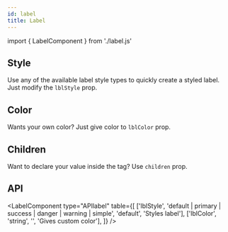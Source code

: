 ```yaml
---
id: label
title: Label
---
```


import { LabelComponent } from './label.js'

 ## Style

<p>Use any of the available label style types to quickly create a styled label. Just modify the <code>lblStyle</code> prop.</p>
<LabelComponent type="lblStyle" style={['Default', 'Primary', 'Success', 'Danger', 'Warning', 'Simple']} />

## Color

<p>Wants your own color? Just give color to <code>lblColor</code> prop.</p>
<LabelComponent type="lblColor" style={['red']} />

## Children

<p>Want to declare your value inside the tag? Use <code>children</code> prop.</p>
<LabelComponent type="children" />

## API

<LabelComponent type="APIlabel" table={[
    ['lblStyle', 'default | primary | success | danger | warning | simple', 'default', 'Styles label'],
    ['lblColor', 'string', '', 'Gives custom color'],
]} />